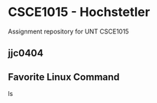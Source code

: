 # CSCE1015 - Hochstetler
Assignment repository for UNT CSCE1015
## jjc0404

## Favorite Linux Command
ls
